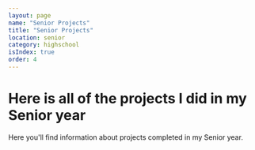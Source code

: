```yaml
---
layout: page
name: "Senior Projects"
title: "Senior Projects"
location: senior
category: highschool
isIndex: true
order: 4
---
```

# Here is all of the projects I did in my Senior year

Here you'll find information about projects completed in my Senior year.
